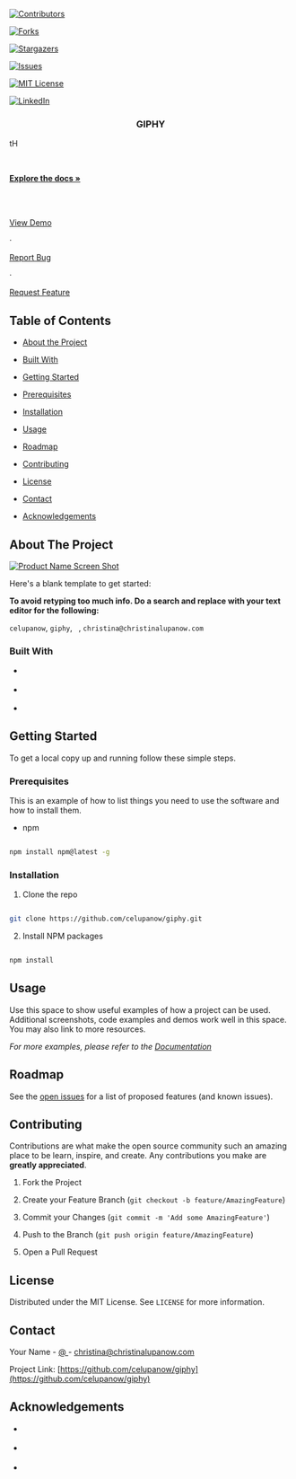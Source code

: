 
  
  
  
  
  

<!-- PROJECT SHIELDS -->

[![Contributors][contributors-shield]][contributors-url]

[![Forks][forks-shield]][forks-url]

[![Stargazers][stars-shield]][stars-url]

[![Issues][issues-shield]][issues-url]

[![MIT License][license-shield]][license-url]

[![LinkedIn][linkedin-shield]][linkedin-url]

 
<h3 align="center">GIPHY</h3>

  

<p align="center">

tH

<br />

<a href="https://github.com/celupanow/giphy"><strong>Explore the docs »</strong></a>

<br />

<br />

<a href="https://github.com/celupanow/giphy">View Demo</a>

·

<a href="https://github.com/celupanow/giphy/issues">Report Bug</a>

·

<a href="https://github.com/celupanow/giphy/issues">Request Feature</a>

</p>

</p>

  
  
  

<!-- TABLE OF CONTENTS -->

## Table of Contents

  

* [About the Project](#about-the-project)

* [Built With](#built-with)

* [Getting Started](#getting-started)

* [Prerequisites](#prerequisites)

* [Installation](#installation)

* [Usage](#usage)

* [Roadmap](#roadmap)

* [Contributing](#contributing)

* [License](#license)

* [Contact](#contact)

* [Acknowledgements](#acknowledgements)

  
  
  

<!-- ABOUT THE PROJECT -->

## About The Project

  

[![Product Name Screen Shot][product-screenshot]](https://example.com)

  

Here's a blank template to get started:

**To avoid retyping too much info. Do a search and replace with your text editor for the following:**

`celupanow`, `giphy`, ` `, `christina@christinalupanow.com`

  
  

### Built With

  

* []()

* []()

* []()

  
  
  

<!-- GETTING STARTED -->

## Getting Started

  

To get a local copy up and running follow these simple steps.

  

### Prerequisites

  

This is an example of how to list things you need to use the software and how to install them.

* npm

```sh

npm install npm@latest -g

```

  

### Installation

  

1. Clone the repo

```sh

git clone https://github.com/celupanow/giphy.git

```

2. Install NPM packages

```sh

npm install

```

  
  
  

<!-- USAGE EXAMPLES -->

## Usage

  

Use this space to show useful examples of how a project can be used. Additional screenshots, code examples and demos work well in this space. You may also link to more resources.

  

_For more examples, please refer to the [Documentation](https://example.com)_

  
  
  

<!-- ROADMAP -->

## Roadmap

  

See the [open issues](https://github.com/celupanow/giphy/issues) for a list of proposed features (and known issues).

  
  
  

<!-- CONTRIBUTING -->

## Contributing

  

Contributions are what make the open source community such an amazing place to be learn, inspire, and create. Any contributions you make are **greatly appreciated**.

  

1. Fork the Project

2. Create your Feature Branch (`git checkout -b feature/AmazingFeature`)

3. Commit your Changes (`git commit -m 'Add some AmazingFeature'`)

4. Push to the Branch (`git push origin feature/AmazingFeature`)

5. Open a Pull Request

  
  
  

<!-- LICENSE -->

## License

  

Distributed under the MIT License. See `LICENSE` for more information.

  
  
  

<!-- CONTACT -->

## Contact

  

Your Name - [@ ](https://twitter.com/ ) - christina@christinalupanow.com

  

Project Link: [https://github.com/celupanow/giphy](https://github.com/celupanow/giphy)

  
  
  

<!-- ACKNOWLEDGEMENTS -->

## Acknowledgements

  

* []()

* []()

* []()

  
  
  
  
  

<!-- MARKDOWN LINKS & IMAGES -->

<!-- https://www.markdownguide.org/basic-syntax/#reference-style-links -->

[contributors-shield]: https://img.shields.io/github/contributors/celupanow/giphy.svg?style=flat-square

[contributors-url]: https://github.com/celupanow/giphy/graphs/contributors

[forks-shield]: https://img.shields.io/github/forks/celupanow/giphy.svg?style=flat-square

[forks-url]: https://github.com/celupanow/giphy/network/members

[stars-shield]: https://img.shields.io/github/stars/celupanow/giphy.svg?style=flat-square

[stars-url]: https://github.com/celupanow/giphy/stargazers

[issues-shield]: https://img.shields.io/github/issues/celupanow/giphy.svg?style=flat-square

[issues-url]: https://github.com/celupanow/giphy/issues

[license-shield]: https://img.shields.io/github/license/celupanow/giphy.svg?style=flat-square

[license-url]: https://github.com/celupanow/giphy/blob/master/LICENSE.txt

[linkedin-shield]: https://img.shields.io/badge/-LinkedIn-black.svg?style=flat-square&logo=linkedin&colorB=555

[linkedin-url]: https://linkedin.com/in/celupanow

[product-screenshot]: images/screenshot.png
<!--stackedit_data:
eyJoaXN0b3J5IjpbLTIxMTg0NDkxNjQsMjExNDA3NzYzMSwtOD
EwNDA3NzYxLDIwNTAwNzY5NDddfQ==
-->